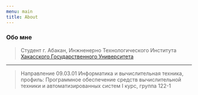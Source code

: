 ```yaml
---
menu: main
title: About
---
```


### Обо мне
> Студент г. Абакан, Инжненерно Технологического Института [Хакасского Государственного Университета](http://www.khsu.ru/)
---
> Направление 09.03.01 Информатика и вычислительная техника, профиль: Программное обеспечение средств вычислительной техники и автоматизированных систем
> I курс, группа 122-1
